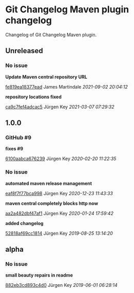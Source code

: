 # Git Changelog Maven plugin changelog

Changelog of Git Changelog Maven plugin.

## Unreleased
### No issue

**Update Maven central repository URL**


[fe819ea18377ead](https://github.com/elbosso/swinginspector/commit/fe819ea18377ead) James Martindale *2021-09-02 20:04:12*

**repository locations fixed**


[ca9c7fef4adcac5](https://github.com/elbosso/swinginspector/commit/ca9c7fef4adcac5) Jürgen Key *2021-03-07 07:29:32*


## 1.0.0
### GitHub #9 

**fixes #9**


[6100aabca676239](https://github.com/elbosso/swinginspector/commit/6100aabca676239) Jürgen Key *2020-02-20 11:22:35*


### No issue

**automated maven release management**


[eaf8f7f77bca998](https://github.com/elbosso/swinginspector/commit/eaf8f7f77bca998) Jürgen Key *2020-12-23 11:43:33*

**maven central completely blocks http now**


[aa2a482dbf47af1](https://github.com/elbosso/swinginspector/commit/aa2a482dbf47af1) Jürgen Key *2020-01-24 17:59:42*

**added changelog**


[52818af69cc1814](https://github.com/elbosso/swinginspector/commit/52818af69cc1814) Jürgen Key *2019-08-25 13:14:20*


## alpha
### No issue

**small beauty repairs in readme**


[882eb3cd893c4d0](https://github.com/elbosso/swinginspector/commit/882eb3cd893c4d0) Jürgen Key *2019-06-01 06:28:14*


